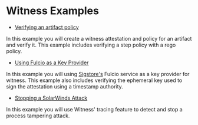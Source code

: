 # Witness Examples

- [Verifying an artifact policy](/keypair/README.md)

In this example you will create a witness attestation and policy for an artifact and verify it.  This example includes verifying a step policy with a rego policy.

- [Using Fulcio as a Key Provider](keyless-fulcio/README.md)

In this example you will using [Sigstore's](https://sigstore.dev) Fulcio service as a key provider for witness.  This example also includes verifying the ephemeral key used to sign the attestation using a timestamp authority.

- [Stopping a SolarWinds Attack](solarwinds/README.md)

In this example you will use Witness' tracing feature to detect and stop a process tampering attack.

